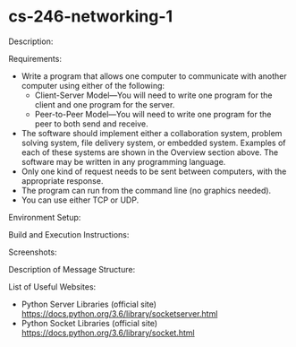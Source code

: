 # cs-246-networking-1

Description:

Requirements:

- Write a program that allows one computer to communicate with another computer using either of the following:
  - Client-Server Model—You will need to write one program for the client and one program for the server.
  - Peer-to-Peer Model—You will need to write one program for the peer to both send and receive.
- The software should implement either a collaboration system, problem solving system, file delivery system, or embedded system. Examples of each of these systems are shown in the Overview section above. The software may be written in any programming language.
- Only one kind of request needs to be sent between computers, with the appropriate response.
- The program can run from the command line (no graphics needed).
- You can use either TCP or UDP.

Environment Setup:

Build and Execution Instructions:

Screenshots:

Description of Message Structure:

List of Useful Websites:
- Python Server Libraries (official site) https://docs.python.org/3.6/library/socketserver.html 
- Python Socket Libraries (official site) https://docs.python.org/3.6/library/socket.html
